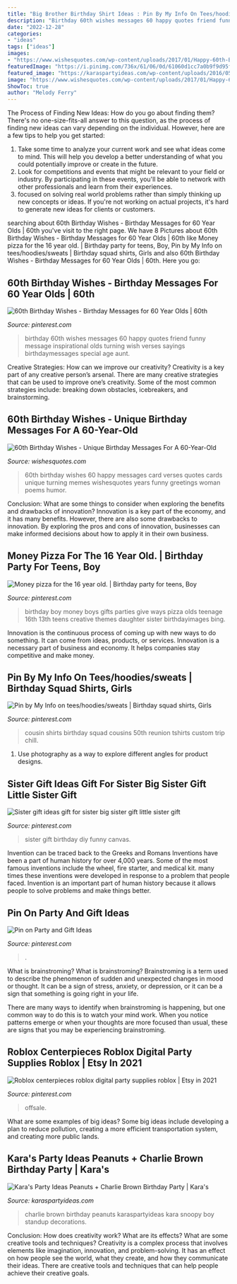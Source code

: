 ```yaml
---
title: "Big Brother Birthday Shirt Ideas : Pin By My Info On Tees/hoodies/sweats"
description: "Birthday 60th wishes messages 60 happy quotes friend funny message inspirational olds turning wish verses sayings birthdaymessages special age aunt"
date: "2022-12-28"
categories:
- "ideas"
tags: ["ideas"]
images:
- "https://www.wishesquotes.com/wp-content/uploads/2017/01/Happy-60th-Birthday-dear-one.jpg"
featuredImage: "https://i.pinimg.com/736x/61/06/0d/61060d1cc7a0b9f9d95f38675d2563e4.jpg"
featured_image: "https://karaspartyideas.com/wp-content/uploads/2016/05/Peanuts-Charlie-Brown-Birthday-Party-via-Karas-Party-Ideas-KarasPartyIdeas.com7_.jpeg"
image: "https://www.wishesquotes.com/wp-content/uploads/2017/01/Happy-60th-Birthday-dear-one.jpg"
ShowToc: true
author: "Melody Ferry"
---
```



The Process of Finding New Ideas: How do you go about finding them?
There's no one-size-fits-all answer to this question, as the process of finding new ideas can vary depending on the individual. However, here are a few tips to help you get started: 
1. Take some time to analyze your current work and see what ideas come to mind. This will help you develop a better understanding of what you could potentially improve or create in the future. 
2. Look for competitions and events that might be relevant to your field or industry. By participating in these events, you'll be able to network with other professionals and learn from their experiences. 
3. focused on solving real world problems rather than simply thinking up new concepts or ideas. If you're not working on actual projects, it's hard to generate new ideas for clients or customers. 

	

		
searching about 60th Birthday Wishes - Birthday Messages for 60 Year Olds | 60th you've visit to the right page. We have 8 Pictures about 60th Birthday Wishes - Birthday Messages for 60 Year Olds | 60th like Money pizza for the 16 year old. | Birthday party for teens, Boy, Pin by My Info on tees/hoodies/sweats | Birthday squad shirts, Girls and also 60th Birthday Wishes - Birthday Messages for 60 Year Olds | 60th. Here you go:
		
    
## 60th Birthday Wishes - Birthday Messages For 60 Year Olds | 60th

<img loading=lazy src="https://i.pinimg.com/736x/97/41/c2/9741c208e7cec6b2afde2831893356e6--th-birthday-birthday-wishes.jpg" onerror="this.onerror=null;this.src='https://tse4.mm.bing.net/th?id=OIP.VvoE6zR_zCk24Qc9ex1szQAAAA&amp;pid=15.1';" alt="60th Birthday Wishes - Birthday Messages for 60 Year Olds | 60th">

_Source: pinterest.com_

>birthday 60th wishes messages 60 happy quotes friend funny message inspirational olds turning wish verses sayings birthdaymessages special age aunt. 

	

Creative Strategies: How can we improve our creativity?
Creativity is a key part of any creative person’s arsenal. There are many creative strategies that can be used to improve one’s creativity. Some of the most common strategies include: breaking down obstacles, icebreakers, and brainstorming.

    
## 60th Birthday Wishes - Unique Birthday Messages For A 60-Year-Old

<img loading=lazy src="https://www.wishesquotes.com/wp-content/uploads/2017/01/Happy-60th-Birthday-dear-one.jpg" onerror="this.onerror=null;this.src='https://tse1.mm.bing.net/th?id=OIP.v7ltHfMxQpuZCm4amxM1XwHaI4&amp;pid=15.1';" alt="60th Birthday Wishes - Unique Birthday Messages For A 60-Year-Old">

_Source: wishesquotes.com_

>60th birthday wishes 60 happy messages card verses quotes cards unique turning memes wishesquotes years funny greetings woman poems humor. 

	

Conclusion: What are some things to consider when exploring the benefits and drawbacks of innovation?
Innovation is a key part of the economy, and it has many benefits. However, there are also some drawbacks to innovation. By exploring the pros and cons of innovation, businesses can make informed decisions about how to apply it in their own business.

    
## Money Pizza For The 16 Year Old. | Birthday Party For Teens, Boy

<img loading=lazy src="https://i.pinimg.com/originals/0d/56/43/0d5643b987636499595b8b7c456b4605.jpg" onerror="this.onerror=null;this.src='https://tse4.mm.bing.net/th?id=OIP.M0bWO1RDurFLkkeTH2gZWAHaJ4&amp;pid=15.1';" alt="Money pizza for the 16 year old. | Birthday party for teens, Boy">

_Source: pinterest.com_

>birthday boy money boys gifts parties give ways pizza olds teenage 16th 13th teens creative themes daughter sister birthdayimages bing. 

	

Innovation is the continuous process of coming up with new ways to do something. It can come from ideas, products, or services. Innovation is a necessary part of business and economy. It helps companies stay competitive and make money.

    
## Pin By My Info On Tees/hoodies/sweats | Birthday Squad Shirts, Girls

<img loading=lazy src="https://i.pinimg.com/736x/95/77/66/9577669f99137b58e1e6c2a9c7a12892.jpg" onerror="this.onerror=null;this.src='https://tse4.mm.bing.net/th?id=OIP.usx-tPV_CmOFBgvm_I8ZgAHaI1&amp;pid=15.1';" alt="Pin by My Info on tees/hoodies/sweats | Birthday squad shirts, Girls">

_Source: pinterest.com_

>cousin shirts birthday squad cousins 50th reunion tshirts custom trip chill. 

	

1. Use photography as a way to explore different angles for product designs.

    
## Sister Gift Ideas Gift For Sister Big Sister Gift Little Sister Gift

<img loading=lazy src="https://i.pinimg.com/736x/d9/57/4e/d9574e43a8a00ace208d91672b80f2b2--funny-sister-sister-sister.jpg" onerror="this.onerror=null;this.src='https://tse3.mm.bing.net/th?id=OIP.OtWqeDoV06VCaFnmyACedgHaJ4&amp;pid=15.1';" alt="Sister gift ideas gift for sister big sister gift little sister gift">

_Source: pinterest.com_

>sister gift birthday diy funny canvas. 

	

Invention can be traced back to the Greeks and Romans
Inventions have been a part of human history for over 4,000 years. Some of the most famous inventions include the wheel, fire starter, and medical kit. many times these inventions were developed in response to a problem that people faced. Invention is an important part of human history because it allows people to solve problems and make things better.

    
## Pin On Party And Gift Ideas

<img loading=lazy src="https://i.pinimg.com/736x/61/06/0d/61060d1cc7a0b9f9d95f38675d2563e4.jpg" onerror="this.onerror=null;this.src='https://tse3.mm.bing.net/th?id=OIP.E7VPhWQWXwr7G6dTsh3T8wAAAA&amp;pid=15.1';" alt="Pin on Party and Gift Ideas">

_Source: pinterest.com_

>. 

	

What is brainstroming?
What is brainstroming?
 Brainstroming is a term used to describe the phenomenon of sudden and unexpected changes in mood or thought. It can be a sign of stress, anxiety, or depression, or it can be a sign that something is going right in your life.

There are many ways to identify when brainstroming is happening, but one common way to do this is to watch your mind work. When you notice patterns emerge or when your thoughts are more focused than usual, these are signs that you may be experiencing brainstroming.

    
## Roblox Centerpieces Roblox Digital Party Supplies Roblox | Etsy In 2021

<img loading=lazy src="https://i.pinimg.com/736x/2d/e6/ca/2de6ca7d64e7931d2d0135d75c3e8aa4.jpg" onerror="this.onerror=null;this.src='https://tse1.mm.bing.net/th?id=OIP.KiBHE9Z47k9uWyiifz0eUwHaKe&amp;pid=15.1';" alt="Roblox centerpieces roblox digital party supplies roblox | Etsy in 2021">

_Source: pinterest.com_

>offsale. 

	

What are some examples of big ideas?
Some big ideas include developing a plan to reduce pollution, creating a more efficient transportation system, and creating more public lands.

    
## Kara&#039;s Party Ideas Peanuts + Charlie Brown Birthday Party | Kara&#039;s

<img loading=lazy src="https://karaspartyideas.com/wp-content/uploads/2016/05/Peanuts-Charlie-Brown-Birthday-Party-via-Karas-Party-Ideas-KarasPartyIdeas.com7_.jpeg" onerror="this.onerror=null;this.src='https://tse3.mm.bing.net/th?id=OIP.ko59ep05f-6wS-6gy2xgpAHaLH&amp;pid=15.1';" alt="Kara&#039;s Party Ideas Peanuts + Charlie Brown Birthday Party | Kara&#039;s">

_Source: karaspartyideas.com_

>charlie brown birthday peanuts karaspartyideas kara snoopy boy standup decorations. 

	

Conclusion: How does creativity work? What are its effects? What are some creative tools and techniques?
Creativity is a complex process that involves elements like imagination, innovation, and problem-solving. It has an effect on how people see the world, what they create, and how they communicate their ideas. There are creative tools and techniques that can help people achieve their creative goals.

